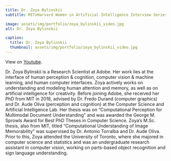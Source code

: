```yaml
---
title: Dr. Zoya Bylinskii
subtitle: MITxHarvard Women in Artificial Intelligence Interview Series with Dr. Zoya Bylinskii, interviewed by Megan Wei, MIT '22.

image: assets/img/portfolio/zoya_bylinskii_video.jpg
alt: Dr. Zoya Bylinskii

caption:
  title: Dr. Zoya Bylinskii
  thumbnail: assets/img/portfolio/zoya_bylinskii_video.jpg
---
```


View on [Youtube](https://www.youtube.com/watch?v=v5HHEZJ7920&feature=youtu.be).

Dr. Zoya Bylinskii is a Research Scientist at Adobe. Her work lies at the interface of human perception & cognition, computer vision & machine learning, and human computer interfaces. Zoya actively works on understanding and modeling human attention and memory, as well as on artificial intelligence for creativity. Before joining Adobe, she received her PhD from MIT in 2018, advised by Dr. Fredo Durand (computer graphics) and Dr. Aude Oliva (perception and cognition) at the Computer Science and Artificial Intelligence Lab. Her thesis was on “Computational Perception for Multimodal Document Understanding” and was awarded the George M. Sprowls Award for Best PhD Theses in Computer Science. Zoya’s M.Sc. thesis, also from MIT, titled “Computational Understanding of Image Memorability” was supervised by Dr. Antonio Torralba and Dr. Aude Oliva. Prior to this, Zoya attended the University of Toronto, where she majored in computer science and statistics and was an undergraduate research assistant in computer vision, working on parts-based object recognition and sign language understanding.